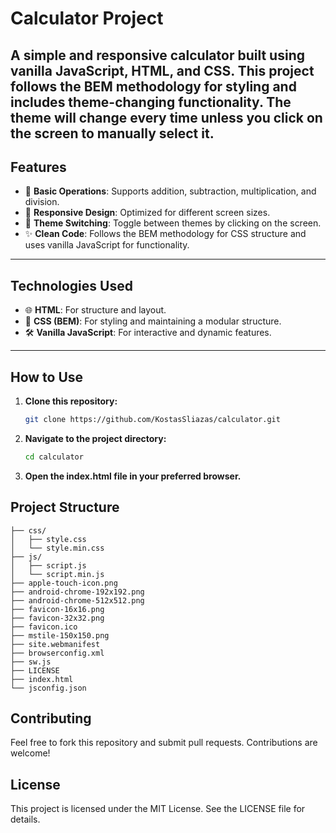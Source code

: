 # **Calculator Project**

A simple and responsive calculator built using **vanilla JavaScript**, **HTML**, and **CSS**. This project follows the **BEM methodology** for styling and includes theme-changing functionality. The theme will change every time unless you click on the screen to manually select it. 
---

## **Features**

- 🧮 **Basic Operations**: Supports addition, subtraction, multiplication, and division.
- 📱 **Responsive Design**: Optimized for different screen sizes.
- 🎨 **Theme Switching**: Toggle between themes by clicking on the screen.
- ✨ **Clean Code**: Follows the BEM methodology for CSS structure and uses vanilla JavaScript for functionality.

---

## **Technologies Used**

- 🌐 **HTML**: For structure and layout.
- 🎨 **CSS (BEM)**: For styling and maintaining a modular structure.
- 🛠️ **Vanilla JavaScript**: For interactive and dynamic features.

---

## **How to Use**

1. **Clone this repository:**
   ```bash
   git clone https://github.com/KostasSliazas/calculator.git
   ```
2. **Navigate to the project directory:**
   ```bash
   cd calculator
   ```
3. **Open the index.html file in your preferred browser.**

## Project Structure

```plaintext
├── css/
│   ├── style.css
│   └── style.min.css
├── js/
│   ├── script.js
│   └── script.min.js
├── apple-touch-icon.png
├── android-chrome-192x192.png
├── android-chrome-512x512.png
├── favicon-16x16.png
├── favicon-32x32.png
├── favicon.ico
├── mstile-150x150.png
├── site.webmanifest
├── browserconfig.xml
├── sw.js
├── LICENSE
├── index.html
└── jsconfig.json
```
## **Contributing**
Feel free to fork this repository and submit pull requests. Contributions are welcome!

## **License**
This project is licensed under the MIT License. See the LICENSE file for details.
